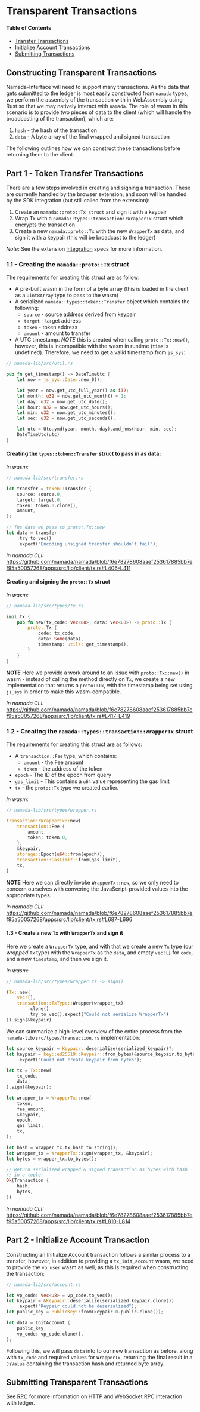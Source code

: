 # Transparent Transactions

#### Table of Contents

- [Transfer Transactions](#part-1---token-transfer-transactions)
- [Initialize Account Transactions](#part-2---initialize-account-transaction)
- [Submitting Transactions](#submitting-transparent-transactions)

## Constructing Transparent Transactions

Namada-Interface will need to support many transactions. As the data that gets submitted to the ledger is most easily constructed from `namada` types, we perform the assembly of the transaction with in WebAssembly using Rust so that we may natively
interact with `namada`. The role of wasm in this scenario is to provide two pieces of data to the client (which will handle the broadcasting of the transaction), which are:

1. `hash` - the hash of the transaction
2. `data` - A byte array of the final wrapped and signed transaction

The following outlines how we can construct these transactions before returning them to the client.

## Part 1 - Token Transfer Transactions

There are a few steps involved in creating and signing a transaction. These are currently handled by the browser extension, and soon will be handled by the SDK integration (but still called from the extension):

1. Create an `namada::proto::Tx struct` and sign it with a keypair
2. Wrap Tx with a `namada::types::transaction::WrapperTx` struct which encrypts the transaction
3. Create a new `namada::proto::Tx` with the new `WrapperTx` as data, and sign it with a keypair (this will be broadcast to the ledger)

_Note_: See the extension [integration](../browser-extension/interface.md) specs for more information.

### 1.1 - Creating the `namada::proto::Tx` struct

The requirements for creating this struct are as follow:

- A pre-built wasm in the form of a byte array (this is loaded in the client as a `Uint8Array` type to pass to the wasm)
- A serialized `namada::types::token::Transfer` object which contains the following:
  - `source` - source address derived from keypair
  - `target` - target address
  - `token` - token address
  - `amount` - amount to transfer
- A UTC timestamp. _NOTE_ this is created when calling `proto::Tx::new()`, however, this is incompatible with the wasm in runtime (`time` is undefined). Therefore, we need to get a valid timestamp from `js_sys`:

```rust
// namada-lib/src/util.rs

pub fn get_timestamp() -> DateTimeUtc {
    let now = js_sys::Date::new_0();

    let year = now.get_utc_full_year() as i32;
    let month: u32 = now.get_utc_month() + 1;
    let day: u32 = now.get_utc_date();
    let hour: u32 = now.get_utc_hours();
    let min: u32 = now.get_utc_minutes();
    let sec: u32 = now.get_utc_seconds();

    let utc = Utc.ymd(year, month, day).and_hms(hour, min, sec);
    DateTimeUtc(utc)
}
```

#### Creating the `types::token::Transfer` struct to pass in as data:

_In wasm:_

```rust
// namada-lib/src/transfer.rs

let transfer = token::Transfer {
    source: source.0,
    target: target.0,
    token: token.0.clone(),
    amount,
};

// The data we pass to proto::Tx::new
let data = transfer
    .try_to_vec()
    .expect("Encoding unsigned transfer shouldn't fail");
```

_In namada CLI:_
https://github.com/namada/namada/blob/f6e78278608aaef253617885bb7ef95a50057268/apps/src/lib/client/tx.rs#L406-L411

#### Creating and signing the `proto::Tx` struct

_In wasm:_

```rust
// namada-lib/src/types/tx.rs

impl Tx {
    pub fn new(tx_code: Vec<u8>, data: Vec<u8>) -> proto::Tx {
        proto::Tx {
            code: tx_code,
            data: Some(data),
            timestamp: utils::get_timestamp(),
        }
    }
}
```

**NOTE** Here we provide a work around to an issue with `proto::Tx::new()` in wasm - instead of calling the method directly on `Tx`, we create a new implementation that returns a `proto::Tx`, with the timestamp being set using `js_sys` in order to make this wasm-compatible.

_In namada CLI:_
https://github.com/namada/namada/blob/f6e78278608aaef253617885bb7ef95a50057268/apps/src/lib/client/tx.rs#L417-L419

### 1.2 - Creating the `namada::types::transaction::WrapperTx` struct

The requirements for creating this struct are as follows:

- A `transaction::Fee` type, which contains:
  - `amount` - the Fee amount
  - `token` - the address of the token
- `epoch` - The ID of the epoch from query
- `gas_limit` - This contains a `u64` value representing the gas limit
- `tx` - the `proto::Tx` type we created earlier.

_In wasm:_

```rust
// namada-lib/src/types/wrapper.rs

transaction::WrapperTx::new(
    transaction::Fee {
        amount,
        token: token.0,
    },
    &keypair,
    storage::Epoch(u64::from(epoch)),
    transaction::GasLimit::from(gas_limit),
    tx,
)
```

**NOTE** Here we can directly invoke `WrapperTx::new`, so we only need to concern ourselves with convering the JavaScript-provided values into the appropriate types.

_In namada CLI:_
https://github.com/namada/namada/blob/f6e78278608aaef253617885bb7ef95a50057268/apps/src/lib/client/tx.rs#L687-L696

#### 1.3 - Create a new `Tx` with `WrapperTx` and sign it

Here we create a `WrapperTx` type, and with that we create a new `Tx` type (our _wrapped_ `Tx` type) with the `WrapperTx` as the `data`, and empty `vec![]` for `code`, and a new `timestamp`, and then we sign it.

_In wasm:_

```rust
// namada-lib/src/types/wrapper.rs -> sign()

(Tx::new(
    vec![],
    transaction::TxType::Wrapper(wrapper_tx)
        .clone()
        .try_to_vec().expect("Could not serialize WrapperTx")
)).sign(&keypair)
```

We can summarize a high-level overview of the entire process from the `namada-lib/src/types/transaction.rs` implementation:

```rust
let source_keypair = Keypair::deserialize(serialized_keypair)?;
let keypair = key::ed25519::Keypair::from_bytes(&source_keypair.to_bytes())
    .expect("Could not create keypair from bytes");

let tx = Tx::new(
    tx_code,
    data,
).sign(&keypair);

let wrapper_tx = WrapperTx::new(
    token,
    fee_amount,
    &keypair,
    epoch,
    gas_limit,
    tx,
);

let hash = wrapper_tx.tx_hash.to_string();
let wrapper_tx = WrapperTx::sign(wrapper_tx, &keypair);
let bytes = wrapper_tx.to_bytes();

// Return serialized wrapped & signed transaction as bytes with hash
// in a tuple:
Ok(Transaction {
    hash,
    bytes,
})
```

_In namada CLI:_
https://github.com/namada/namada/blob/f6e78278608aaef253617885bb7ef95a50057268/apps/src/lib/client/tx.rs#L810-L814

## Part 2 - Initialize Account Transaction

Constructing an Initialize Account transaction follows a similar process to a transfer, however, in addition to providing a `tx_init_account` wasm, we need to provide the `vp_user` wasm as well, as this is required when constructing the transaction:

```rust
// namada-lib/src/account.rs

let vp_code: Vec<u8> = vp_code.to_vec();
let keypair = &Keypair::deserialize(serialized_keypair.clone())
    .expect("Keypair could not be deserialized");
let public_key = PublicKey::from(keypair.0.public.clone());

let data = InitAccount {
    public_key,
    vp_code: vp_code.clone(),
};
```

Following this, we will pass `data` into to our new transaction as before, along with `tx_code` and required values for `WrapperTx`, returning the final result in a `JsValue` containing the transaction hash and returned byte array.

## Submitting Transparent Transactions

See [RPC](./rpc.md) for more information on HTTP and WebSocket RPC interaction with ledger.

